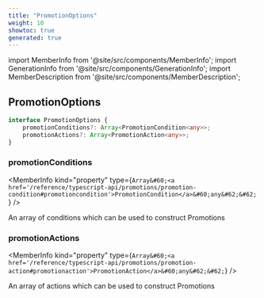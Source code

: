 ```yaml
---
title: "PromotionOptions"
weight: 10
showtoc: true
generated: true
---
```

<!-- This file was generated from the Vendure source. Do not modify. Instead, re-run the "docs:build" script -->
import MemberInfo from '@site/src/components/MemberInfo';
import GenerationInfo from '@site/src/components/GenerationInfo';
import MemberDescription from '@site/src/components/MemberDescription';


## PromotionOptions

<GenerationInfo sourceFile="packages/core/src/config/vendure-config.ts" sourceLine="704" packageName="@vendure/core" />



```ts title="Signature"
interface PromotionOptions {
    promotionConditions?: Array<PromotionCondition<any>>;
    promotionActions?: Array<PromotionAction<any>>;
}
```

<div className="members-wrapper">

### promotionConditions

<MemberInfo kind="property" type={`Array&#60;<a href='/reference/typescript-api/promotions/promotion-condition#promotioncondition'>PromotionCondition</a>&#60;any&#62;&#62;`}   />

An array of conditions which can be used to construct Promotions
### promotionActions

<MemberInfo kind="property" type={`Array&#60;<a href='/reference/typescript-api/promotions/promotion-action#promotionaction'>PromotionAction</a>&#60;any&#62;&#62;`}   />

An array of actions which can be used to construct Promotions


</div>
